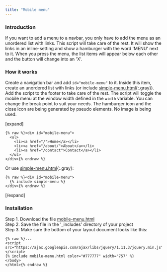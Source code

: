 ```yaml
---
title: "Mobile menu"
---
```


### Introduction

If you want to add a menu to a navbar, you only have to add the menu as an unordered list with links. This script will take care of the rest. It will show the links in an inline-setting and show a hamburger with the word 'MENU' next to it. When you press the menu, the list items will appear below each other and the button will change into an 'X'.

### How it works

Create a navigation bar and add `id="mobile-menu"` to it. Inside this item, create an unordered list with links (or include [simple-menu.html](/without-plugin/simple-menu){:.gray}). Add the script to the footer to take care of the rest. The script will toggle the mobile menu at the window width defined in the `width` variable. You can change the break point to suit your needs. The hamburger icon and the close icon are being generated by pseudo elements. No image is being used.

[expand]

```
{% raw %}<div id="mobile-menu">
  <ul>
    <li><a href="/">Home</a></li>
    <li><a href="/about/">About</a></li>
    <li><a href="/contact">Contact</a></li>
  </ul>
</div>{% endraw %}
```

Or use [simple-menu.html](/without-plugin/simple-menu){:.gray}:

```
{% raw %}<div id="mobile-menu">
  {% include simple-menu %}
</div>{% endraw %}
```

[/expand]

### Installation

Step 1. Download the file [mobile-menu.html](https://raw.githubusercontent.com/jhvanderschee/jekyllcodex/gh-pages/_includes/mobile-menu.html)
<br />Step 2. Save the file in the '_includes' directory of your project
<br />Step 3. Make sure the bottom of your layout document looks like this:

```
{% raw %}...
<script src="https://ajax.googleapis.com/ajax/libs/jquery/1.11.3/jquery.min.js"></script>
{% include mobile-menu.html color="#777777" width="757" %}
</body>
</html>{% endraw %}
```